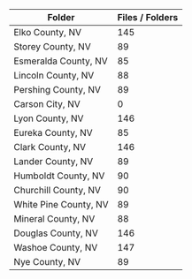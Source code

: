 | Folder                |   Files / Folders |
|-----------------------|-------------------|
| Elko County, NV       |               145 |
| Storey County, NV     |                89 |
| Esmeralda County, NV  |                85 |
| Lincoln County, NV    |                88 |
| Pershing County, NV   |                89 |
| Carson City, NV       |                 0 |
| Lyon County, NV       |               146 |
| Eureka County, NV     |                85 |
| Clark County, NV      |               146 |
| Lander County, NV     |                89 |
| Humboldt County, NV   |                90 |
| Churchill County, NV  |                90 |
| White Pine County, NV |                89 |
| Mineral County, NV    |                88 |
| Douglas County, NV    |               146 |
| Washoe County, NV     |               147 |
| Nye County, NV        |                89 |